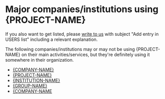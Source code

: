 # Major companies/institutions using {PROJECT-NAME}

If you also want to get listed, please [write to us](AUTHORS) with subject "Add entry in USERS list" including a relevant explanation.

The following companies/institutions may or may not be using {PROJECT-NAME} on their main activities/services, but they're definitely using it somewhere in their organization.

- [{COMPANY-NAME}](http://example.com)
- [{PROJECT-NAME}](http://example.com)
- [{INSTITUTION-NAME}](http://example.com)
- [{GROUP-NAME}](http://example.com)
- [{COMPANY-NAME](http://example.com)
